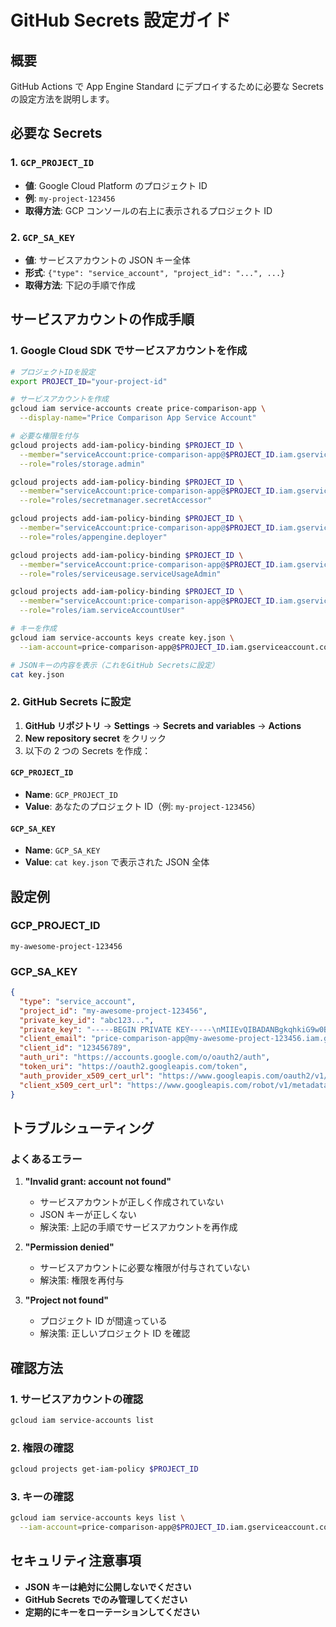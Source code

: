 # GitHub Secrets 設定ガイド

## 概要

GitHub Actions で App Engine Standard にデプロイするために必要な Secrets の設定方法を説明します。

## 必要な Secrets

### 1. `GCP_PROJECT_ID`

- **値**: Google Cloud Platform のプロジェクト ID
- **例**: `my-project-123456`
- **取得方法**: GCP コンソールの右上に表示されるプロジェクト ID

### 2. `GCP_SA_KEY`

- **値**: サービスアカウントの JSON キー全体
- **形式**: `{"type": "service_account", "project_id": "...", ...}`
- **取得方法**: 下記の手順で作成

## サービスアカウントの作成手順

### 1. Google Cloud SDK でサービスアカウントを作成

```bash
# プロジェクトIDを設定
export PROJECT_ID="your-project-id"

# サービスアカウントを作成
gcloud iam service-accounts create price-comparison-app \
  --display-name="Price Comparison App Service Account"

# 必要な権限を付与
gcloud projects add-iam-policy-binding $PROJECT_ID \
  --member="serviceAccount:price-comparison-app@$PROJECT_ID.iam.gserviceaccount.com" \
  --role="roles/storage.admin"

gcloud projects add-iam-policy-binding $PROJECT_ID \
  --member="serviceAccount:price-comparison-app@$PROJECT_ID.iam.gserviceaccount.com" \
  --role="roles/secretmanager.secretAccessor"

gcloud projects add-iam-policy-binding $PROJECT_ID \
  --member="serviceAccount:price-comparison-app@$PROJECT_ID.iam.gserviceaccount.com" \
  --role="roles/appengine.deployer"

gcloud projects add-iam-policy-binding $PROJECT_ID \
  --member="serviceAccount:price-comparison-app@$PROJECT_ID.iam.gserviceaccount.com" \
  --role="roles/serviceusage.serviceUsageAdmin"

gcloud projects add-iam-policy-binding $PROJECT_ID \
  --member="serviceAccount:price-comparison-app@$PROJECT_ID.iam.gserviceaccount.com" \
  --role="roles/iam.serviceAccountUser"

# キーを作成
gcloud iam service-accounts keys create key.json \
  --iam-account=price-comparison-app@$PROJECT_ID.iam.gserviceaccount.com

# JSONキーの内容を表示（これをGitHub Secretsに設定）
cat key.json
```

### 2. GitHub Secrets に設定

1. **GitHub リポジトリ** → **Settings** → **Secrets and variables** → **Actions**
2. **New repository secret** をクリック
3. 以下の 2 つの Secrets を作成：

#### `GCP_PROJECT_ID`

- **Name**: `GCP_PROJECT_ID`
- **Value**: あなたのプロジェクト ID（例: `my-project-123456`）

#### `GCP_SA_KEY`

- **Name**: `GCP_SA_KEY`
- **Value**: `cat key.json` で表示された JSON 全体

## 設定例

### GCP_PROJECT_ID

```
my-awesome-project-123456
```

### GCP_SA_KEY

```json
{
  "type": "service_account",
  "project_id": "my-awesome-project-123456",
  "private_key_id": "abc123...",
  "private_key": "-----BEGIN PRIVATE KEY-----\nMIIEvQIBADANBgkqhkiG9w0BAQEFAASCBKcwggSjAgEAAoIBAQC...\n-----END PRIVATE KEY-----\n",
  "client_email": "price-comparison-app@my-awesome-project-123456.iam.gserviceaccount.com",
  "client_id": "123456789",
  "auth_uri": "https://accounts.google.com/o/oauth2/auth",
  "token_uri": "https://oauth2.googleapis.com/token",
  "auth_provider_x509_cert_url": "https://www.googleapis.com/oauth2/v1/certs",
  "client_x509_cert_url": "https://www.googleapis.com/robot/v1/metadata/x509/price-comparison-app%40my-awesome-project-123456.iam.gserviceaccount.com"
}
```

## トラブルシューティング

### よくあるエラー

1. **"Invalid grant: account not found"**

   - サービスアカウントが正しく作成されていない
   - JSON キーが正しくない
   - 解決策: 上記の手順でサービスアカウントを再作成

2. **"Permission denied"**

   - サービスアカウントに必要な権限が付与されていない
   - 解決策: 権限を再付与

3. **"Project not found"**
   - プロジェクト ID が間違っている
   - 解決策: 正しいプロジェクト ID を確認

## 確認方法

### 1. サービスアカウントの確認

```bash
gcloud iam service-accounts list
```

### 2. 権限の確認

```bash
gcloud projects get-iam-policy $PROJECT_ID
```

### 3. キーの確認

```bash
gcloud iam service-accounts keys list \
  --iam-account=price-comparison-app@$PROJECT_ID.iam.gserviceaccount.com
```

## セキュリティ注意事項

- **JSON キーは絶対に公開しないでください**
- **GitHub Secrets でのみ管理してください**
- **定期的にキーをローテーションしてください**
